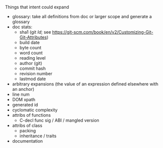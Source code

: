 Things that intent could expand

* glossary: take all definitions from doc or larger scope and generate a glossary
* doc stats:
  * sha1 (git $Id$; see https://git-scm.com/book/en/v2/Customizing-Git-Git-Attributes)
  * build date
  * byte count
  * word count
  * reading level
  * author (git)
  * commit hash
  * revision number
  * lastmod date
* arbitrary expansions (the value of an expression defined elsewhere with an anchor)
* line num
* DOM xpath
* generated id
* cyclomatic complexity
* attribs of functions
  * C-decl func sig / ABI / mangled version
* attribs of class
  * packing
  * inheritance / traits
* documentation